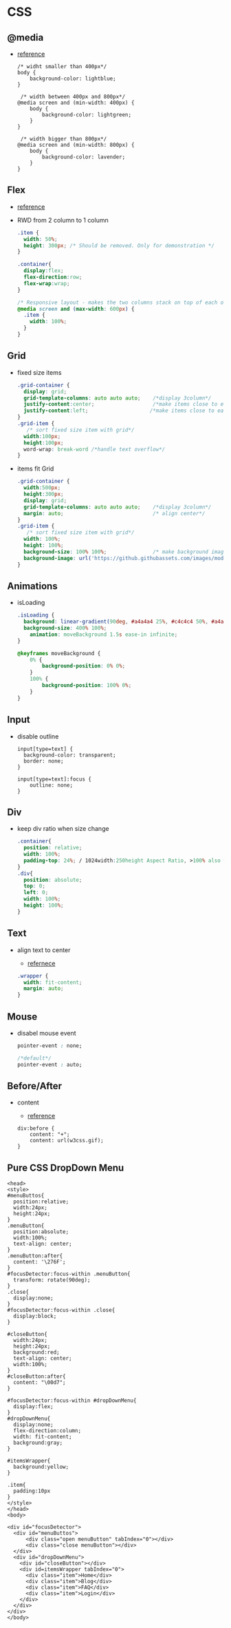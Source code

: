 # CSS

## @media

- [reference](https://www.w3schools.com/cssref/css3_pr_mediaquery.php)

    ```
    /* widht smaller than 400px*/
    body {
        background-color: lightblue;
    }

     /* width between 400px and 800px*/
    @media screen and (min-width: 400px) {
        body {
            background-color: lightgreen;
        }
    }

     /* width bigger than 800px*/
    @media screen and (min-width: 800px) {
        body {
            background-color: lavender;
        }
    }
    ```

## Flex

- [reference](https://www.casper.tw/css/2017/07/21/css-flex/)

- RWD from 2 column to 1 column

    ```css
    .item {
      width: 50%;
      height: 300px; /* Should be removed. Only for demonstration */
    }

    .container{
      display:flex;
      flex-direction:row;
      flex-wrap:wrap;
    }

    /* Responsive layout - makes the two columns stack on top of each other instead of next to each other */
    @media screen and (max-width: 600px) {
      .item {
        width: 100%;
      }
    }
    ```

## Grid

- fixed size items

    ```css
    .grid-container {
      display: grid;
      grid-template-columns: auto auto auto;    /*display 3column*/
      justify-content:center;                   /*make items close to each others and align center*/
      justify-content:left;                    /*make items close to each others and align left*/
    }
    .grid-item {
       /* sort fixed size item with grid*/
      width:100px;
      height:100px;
      word-wrap: break-word /*handle text overflow*/
    }
    ```

- items fit Grid

    ```css
    .grid-container {
      width:500px;
      height:300px;
      display: grid;
      grid-template-columns: auto auto auto;    /*display 3column*/
      margin: auto;                             /* align center*/
    }
    .grid-item {
       /* sort fixed size item with grid*/
      width: 100%;
      height: 100%;
      background-size: 100% 100%;               /* make background image fit elemnt*/
      background-image: url('https://github.githubassets.com/images/modules/logos_page/GitHub-Mark.png');
    }
    ```

## Animations

- isLoading

    ```css
    .isLoading {
      background: linear-gradient(90deg, #a4a4a4 25%, #c4c4c4 50%, #a4a4a4 75%);
      background-size: 400% 100%;
        animation: moveBackground 1.5s ease-in infinite;
    }

    @keyframes moveBackground {
        0% {
            background-position: 0% 0%;
        }
        100% {
            background-position: 100% 0%;
        }
    }
    ```

## Input 

- disable  outline

    ```
    input[type=text] {
      background-color: transparent;
      border: none;
    }

    input[type=text]:focus {
        outline: none;
    }
    ```


## Div

- keep div ratio when size change

    ```css
    .container{
      position: relative;
      width: 100%;
      padding-top: 24%; / 1024width:250height Aspect Ratio, >100% also works /
    }
    .div{
      position: absolute;
      top: 0;
      left: 0;
      width: 100%;
      height: 100%;
    }
    ```

## Text

- align text to center
    
    - [refernece](https://shinyu0430.github.io/2021/09/21/maxwidthminwidthfitcontent/)

    ```css
    .wrapper {
      width: fit-content;
      margin: auto;
    }
    ```

## Mouse

- disabel mouse event

    ```css
    pointer-event : none;

    /*default*/
    pointer-event : auto;
    ```

## Before/After

- content 
    
    - [reference](https://ithelp.ithome.com.tw/articles/10197087)
    ```Ccs
    div:before {
        content: "+";
        content: url(w3css.gif);
    }
    ```


## Pure CSS DropDown Menu

```
<head>
<style>
#menuButtos{
  position:relative;
  width:24px;
  height:24px;
}
.menuButton{
  position:absolute;
  width:100%;
  text-align: center;
}
.menuButton:after{
  content: '\276F';
}
#focusDetector:focus-within .menuButton{
  transform: rotate(90deg);
}
.close{
  display:none;
}
#focusDetector:focus-within .close{
  display:block;
}

#closeButton{
  width:24px;
  height:24px;
  background:red;
  text-align: center;
  width:100%;
}
#closeButton:after{
  content: "\00d7";
}

#focusDetector:focus-within #dropDownMenu{
  display:flex;
}
#dropDownMenu{
  display:none;
  flex-direction:column;
  width: fit-content;
  background:gray;
}

#itemsWrapper{
  background:yellow;
}

.item{
  padding:10px
}
</style>
</head>
<body>

<div id="focusDetector">
  <div id="menuButtos">
      <div class="open menuButton" tabIndex="0"></div>
      <div class="close menuButton"></div>
  </div>
  <div id="dropDownMenu">
    <div id="closeButton"></div>
    <div id=itemsWrapper tabIndex="0">
      <div class="item">Home</div>
      <div class="item">Blog</div>
      <div class="item">FAQ</div>
      <div class="item">Login</div>
    </div>
  </div>
</div>
</body>
```